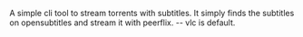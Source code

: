 A simple cli tool to stream torrents with subtitles.
It simply finds the subtitles on opensubtitles and stream it with peerflix.
-- vlc is default.
